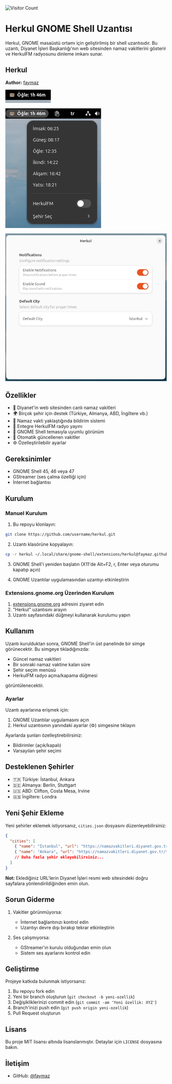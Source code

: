 ![Visitor Count](https://visitor-badge.laobi.icu/badge?page_id=faymaz.herkul)

# Herkul GNOME Shell Uzantısı

Herkul, GNOME masaüstü ortamı için geliştirilmiş bir shell uzantısıdır. Bu uzantı, Diyanet İşleri Başkanlığı'nın web sitesinden namaz vakitlerini gösterir ve HerkulFM radyosunu dinleme imkanı sunar.

## Herkul

**Author:** [faymaz](https://github.com/faymaz)


![herkul - 1](img/herkul_1.png)

![herkul - 2](img/herkul_2.png)

![herkul - Configuration Menu](img/config_menu.png)


## Özellikler

- 🕌 Diyanet'in web sitesinden canlı namaz vakitleri
- 🌍 Birçok şehir için destek (Türkiye, Almanya, ABD, İngiltere vb.)
- 🔔 Namaz vakti yaklaştığında bildirim sistemi
- 🎵 Entegre HerkulFM radyo yayını
- 🎨 GNOME Shell temasıyla uyumlu görünüm
- 🔄 Otomatik güncellenen vakitler
- ⚙️ Özelleştirilebilir ayarlar

## Gereksinimler

- GNOME Shell 45, 46 veya 47
- GStreamer (ses çalma özelliği için)
- İnternet bağlantısı

## Kurulum

### Manuel Kurulum

1. Bu repoyu klonlayın:
```bash
git clone https://github.com/username/herkul.git
```

2. Uzantı klasörüne kopyalayın:
```bash
cp -r herkul ~/.local/share/gnome-shell/extensions/herkul@faymaz.github.com
```

3. GNOME Shell'i yeniden başlatın (X11'de Alt+F2, r, Enter veya oturumu kapatıp açın)

4. GNOME Uzantılar uygulamasından uzantıyı etkinleştirin

### Extensions.gnome.org Üzerinden Kurulum

1. [extensions.gnome.org](https://extensions.gnome.org) adresini ziyaret edin
2. "Herkul" uzantısını arayın
3. Uzantı sayfasındaki düğmeyi kullanarak kurulumu yapın

## Kullanım

Uzantı kurulduktan sonra, GNOME Shell'in üst panelinde bir simge görünecektir. Bu simgeye tıkladığınızda:

- Güncel namaz vakitleri
- Bir sonraki namaz vaktine kalan süre
- Şehir seçim menüsü
- HerkulFM radyo açma/kapama düğmesi

görüntülenecektir.

### Ayarlar

Uzantı ayarlarına erişmek için:

1. GNOME Uzantılar uygulamasını açın
2. Herkul uzantısının yanındaki ayarlar (⚙️) simgesine tıklayın

Ayarlarda şunları özelleştirebilirsiniz:
- Bildirimler (açık/kapalı)
- Varsayılan şehir seçimi

## Desteklenen Şehirler

- 🇹🇷 Türkiye: İstanbul, Ankara
- 🇩🇪 Almanya: Berlin, Stuttgart
- 🇺🇸 ABD: Clifton, Costa Mesa, Irvine
- 🇬🇧 İngiltere: Londra

## Yeni Şehir Ekleme

Yeni şehirler eklemek istiyorsanız, `cities.json` dosyasını düzenleyebilirsiniz:

```json
{
  "cities": [
    { "name": "İstanbul", "url": "https://namazvakitleri.diyanet.gov.tr/tr-TR/9541/prayer-time-for-istanbul" },
    { "name": "Ankara", "url": "https://namazvakitleri.diyanet.gov.tr/tr-TR/9206/prayer-time-for-ankara" },
    // Daha fazla şehir ekleyebilirsiniz...
  ]
}
```

**Not:** Eklediğiniz URL'lerin Diyanet İşleri resmi web sitesindeki doğru sayfalara yönlendirildiğinden emin olun.

## Sorun Giderme

1. Vakitler görünmüyorsa:
   - İnternet bağlantınızı kontrol edin
   - Uzantıyı devre dışı bırakıp tekrar etkinleştirin

2. Ses çalışmıyorsa:
   - GStreamer'ın kurulu olduğundan emin olun
   - Sistem ses ayarlarını kontrol edin

## Geliştirme

Projeye katkıda bulunmak istiyorsanız:

1. Bu repoyu fork edin
2. Yeni bir branch oluşturun (`git checkout -b yeni-ozellik`)
3. Değişikliklerinizi commit edin (`git commit -am 'Yeni özellik: XYZ'`)
4. Branch'inizi push edin (`git push origin yeni-ozellik`)
5. Pull Request oluşturun

## Lisans

Bu proje MIT lisansı altında lisanslanmıştır. Detaylar için `LICENSE` dosyasına bakın.

## İletişim

- GitHub: [@faymaz](https://github.com/faymaz)

